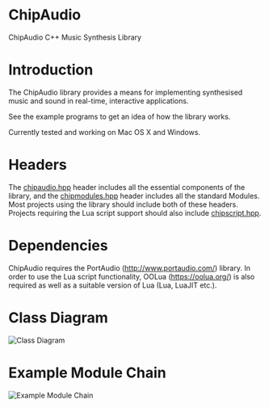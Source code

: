 # ChipAudio

ChipAudio C++ Music Synthesis Library

# Introduction

The ChipAudio library provides a means for implementing synthesised music and sound in real-time, interactive applications.

See the example programs to get an idea of how the library works.

Currently tested and working on Mac OS X and Windows.

# Headers

The [chipaudio.hpp](include/chipaudio.hpp) header includes all the essential components of the library, and the 
[chipmodules.hpp](include/chipmodules.hpp) header includes all the standard Modules. 
Most projects using the library should include both of these headers. Projects requiring the Lua script support should also include 
[chipscript.hpp](include/chipscript.hpp).

# Dependencies

ChipAudio requires the PortAudio (http://www.portaudio.com/) library. In order to use the Lua script functionality, OOLua (https://oolua.org/) is
also required as well as a suitable version of Lua (Lua, LuaJIT etc.).

# Class Diagram

![Class Diagram](http://invadrsoft.co.uk/img/class.png)

# Example Module Chain 

![Example Module Chain](http://invadrsoft.co.uk/img/chain.png)

